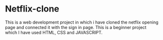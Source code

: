 # Netflix-clone
This is a web development project in which i have cloned the netflix opening page and connected it with the sign in page. This is a beginner project which I have used HTML, CSS and JAVASCRIPT. 

